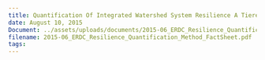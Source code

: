 ```yaml
---
title: Quantification Of Integrated Watershed System Resilience A Tiered Method
date: August 10, 2015
Document: ../assets/uploads/documents/2015-06_ERDC_Resilience_Quantification_Method_FactSheet.pdf
filename: 2015-06_ERDC_Resilience_Quantification_Method_FactSheet.pdf
tags:
---
```

